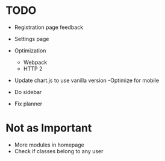 # TODO
- Registration page feedback
- Settings page
- Optimization
  - Webpack
  - HTTP 2
- Update chart.js to use vanilla version
-Optimize for mobile

- Do sidebar
- Fix planner

# Not as Important
- More modules in homepage
- Check if classes belong to any user
